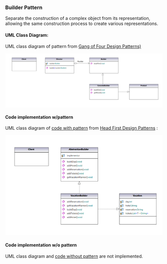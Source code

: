 ### Builder Pattern

Separate the construction of a complex object from its representation, allowing the same construction process to create various representations.

#### UML Class Diagram:

UML class diagram of pattern from  [Gang of Four Design Patterns)](https://www.amazon.com/Design-Patterns-Object-Oriented-Addison-Wesley-Professional-ebook/dp/B000SEIBB8) 

<img src="builder.png" alt="drawing" width="800"/> 

#### Code implementation w/pattern

UML class diagram of [code with pattern](../../app/src/main/java/com/example/gofp/head_first/sol/creational/builder) from [Head First Design Patterns](https://www.amazon.com/Head-First-Design-Patterns-Brain-Friendly/dp/0596007124) :

<img src="builder_sol.png" alt="drawing" width="600"/> 

#### Code implementation w/o pattern

UML class diagram and [code without pattern](../../app/src/main/java/com/example/gofp/head_first/pre/creational/builder) are not implemented.